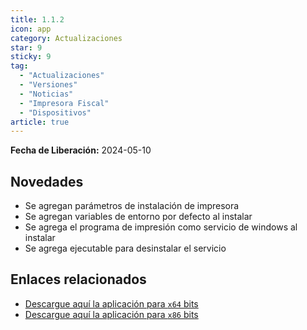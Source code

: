 ```yaml
---
title: 1.1.2
icon: app
category: Actualizaciones
star: 9
sticky: 9
tag:
  - "Actualizaciones"
  - "Versiones"
  - "Noticias"
  - "Impresora Fiscal"
  - "Dispositivos"
article: true
---
```


**Fecha de Liberación:** 2024-05-10

## Novedades

- Se agregan parámetros de instalación de impresora
- Se agregan variables de entorno por defecto al instalar
- Se agrega el programa de impresión como servicio de windows al instalar
- Se agrega ejecutable para desinstalar el servicio

## Enlaces relacionados

- [Descargue aquí la aplicación para `x64` bits](https://ams3.digitaloceanspaces.com/erpya/public/downloads/ERP-Printing-Service-1.1.2-win-x64.exe)
- [Descargue aquí la aplicación para `x86` bits](https://ams3.digitaloceanspaces.com/erpya/public/downloads/ERP-Printing-Service-1.1.2-win-x86.exe)
